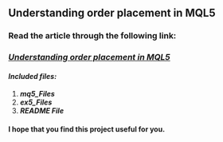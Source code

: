 ## Understanding order placement in MQL5

### Read the article through the following link:

### **_[Understanding order placement in MQL5](https://www.mql5.com/en/articles/13229)_**

#### **_Included files:_**

1. **_mq5_Files_**
2. **_ex5_Files_**
3. **_README File_**

#### I hope that you find this project useful for you.
